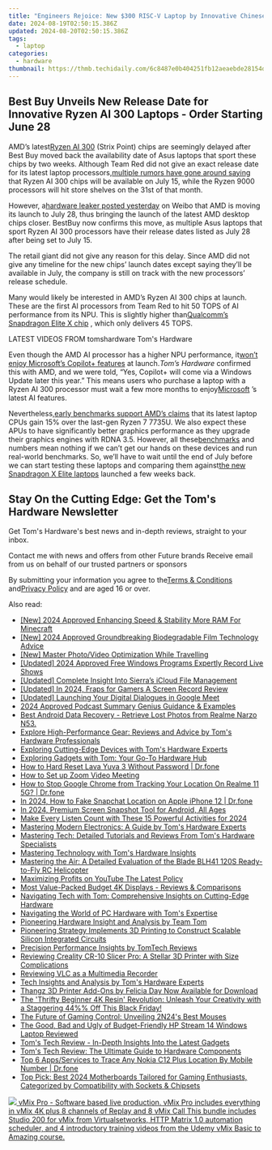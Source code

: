 ```yaml
---
title: "Engineers Rejoice: New $300 RISC-V Laptop by Innovative Chinese Company"
date: 2024-08-19T02:50:15.386Z
updated: 2024-08-20T02:50:15.386Z
tags:
  - laptop
categories:
  - hardware
thumbnail: https://thmb.techidaily.com/6c8487e0b404251fb12aeaebde28154ddd618ecb4b5d51b0cd4522eee48c4e1f.jpg
---
```


## Best Buy Unveils New Release Date for Innovative Ryzen AI 300 Laptops - Order Starting June 28

AMD’s latest[Ryzen AI 300](https://tools.techidaily.com) (Strix Point) chips are seemingly delayed after Best Buy moved back the availability date of Asus laptops that sport these chips by two weeks. Although Team Red did not give an exact release date for its latest laptop processors,[multiple rumors have gone around saying](https://tools.techidaily.com) that Ryzen AI 300 chips will be available on July 15, while the Ryzen 9000 processors will hit store shelves on the 31st of that month.

 However, a[hardware leaker posted yesterday](https://tools.techidaily.com) on Weibo that AMD is moving its launch to July 28, thus bringing the launch of the latest AMD desktop chips closer. BestBuy now confirms this move, as multiple Asus laptops that sport Ryzen AI 300 processors have their release dates listed as July 28 after being set to July 15.

 The retail giant did not give any reason for this delay. Since AMD did not give any timeline for the new chips’ launch dates except saying they’ll be available in July, the company is still on track with the new processors’ release schedule.

 Many would likely be interested in AMD’s Ryzen AI 300 chips at launch. These are the first AI processors from Team Red to hit 50 TOPS of AI performance from its NPU. This is slightly higher than[Qualcomm’s Snapdragon Elite X chip](https://tools.techidaily.com) , which only delivers 45 TOPS.

 LATEST VIDEOS FROM tomshardware Tom's Hardware

 Even though the AMD AI processor has a higher NPU performance, it[won’t enjoy Microsoft’s Copilot+ features](https://tools.techidaily.com) at launch._Tom’s Hardware_ confirmed this with AMD, and we were told, “Yes, Copilot+ will come via a Windows Update later this year.” This means users who purchase a laptop with a Ryzen AI 300 processor must wait a few more months to enjoy[Microsoft](https://tools.techidaily.com) ’s latest AI features.

 Nevertheless,[early benchmarks support AMD’s claims](https://tools.techidaily.com) that its latest laptop CPUs gain 15% over the last-gen Ryzen 7 7735U. We also expect these APUs to have significantly better graphics performance as they upgrade their graphics engines with RDNA 3.5\. However, all these[benchmarks](https://tools.techidaily.com) and numbers mean nothing if we can’t get our hands on these devices and run real-world benchmarks. So, we’ll have to wait until the end of July before we can start testing these laptops and comparing them against[the new Snapdragon X Elite laptops](https://tools.techidaily.com) launched a few weeks back.

## Stay On the Cutting Edge: Get the Tom's Hardware Newsletter

 Get Tom's Hardware's best news and in-depth reviews, straight to your inbox.

 Contact me with news and offers from other Future brands  Receive email from us on behalf of our trusted partners or sponsors

 By submitting your information you agree to the[Terms & Conditions](https://futureplc.com/terms-conditions/) and[Privacy Policy](https://futureplc.com/privacy-policy/) and are aged 16 or over.

<ins class="adsbygoogle"
     style="display:block"
     data-ad-format="autorelaxed"
     data-ad-client="ca-pub-7571918770474297"
     data-ad-slot="1223367746"></ins>



<ins class="adsbygoogle"
     style="display:block"
     data-ad-client="ca-pub-7571918770474297"
     data-ad-slot="8358498916"
     data-ad-format="auto"
     data-full-width-responsive="true"></ins>

<span class="atpl-alsoreadstyle">Also read:</span>
<div><ul>
<li><a href="https://screen-activity-recording.techidaily.com/new-2024-approved-enhancing-speed-and-stability-more-ram-for-minecraft/"><u>[New] 2024 Approved  Enhancing Speed & Stability  More RAM For Minecraft</u></a></li>
<li><a href="https://screen-capture.techidaily.com/new-2024-approved-groundbreaking-biodegradable-film-technology-advice/"><u>[New] 2024 Approved  Groundbreaking Biodegradable Film Technology Advice</u></a></li>
<li><a href="https://extra-support.techidaily.com/new-master-photovideo-optimization-while-travelling/"><u>[New] Master Photo/Video Optimization While Travelling</u></a></li>
<li><a href="https://desktop-recording.techidaily.com/updated-2024-approved-free-windows-programs-expertly-record-live-shows/"><u>[Updated] 2024 Approved  Free Windows Programs  Expertly Record Live Shows</u></a></li>
<li><a href="https://extra-hints.techidaily.com/updated-complete-insight-into-sierras-icloud-file-management/"><u>[Updated] Complete Insight Into Sierra’s iCloud File Management</u></a></li>
<li><a href="https://screen-capture.techidaily.com/updated-in-2024-fraps-for-gamers-a-screen-record-review/"><u>[Updated] In 2024, Fraps for Gamers  A Screen Record Review</u></a></li>
<li><a href="https://video-screen-grab.techidaily.com/updated-launching-your-digital-dialogues-in-google-meet/"><u>[Updated] Launching Your Digital Dialogues in Google Meet</u></a></li>
<li><a href="https://extra-guidance.techidaily.com/2024-approved-podcast-summary-genius-guidance-and-examples/"><u>2024 Approved  Podcast Summary Genius  Guidance & Examples</u></a></li>
<li><a href="https://phone-solutions.techidaily.com/best-android-data-recovery-retrieve-lost-photos-from-realme-narzo-n53-by-fonelab-android-recover-photos/"><u>Best Android Data Recovery - Retrieve Lost Photos from Realme Narzo N53.</u></a></li>
<li><a href="https://hardware-tips.techidaily.com/explore-high-performance-gear-reviews-and-advice-by-toms-hardware-professionals/"><u>Explore High-Performance Gear: Reviews and Advice by Tom's Hardware Professionals</u></a></li>
<li><a href="https://hardware-tips.techidaily.com/exploring-cutting-edge-devices-with-toms-hardware-experts/"><u>Exploring Cutting-Edge Devices with Tom's Hardware Experts</u></a></li>
<li><a href="https://hardware-tips.techidaily.com/exploring-gadgets-with-tom-your-go-to-hardware-hub/"><u>Exploring Gadgets with Tom: Your Go-To Hardware Hub</u></a></li>
<li><a href="https://techidaily.com/how-to-hard-reset-lava-yuva-3-without-password-drfone-by-drfone-reset-android-reset-android/"><u>How to Hard Reset Lava Yuva 3 Without Password | Dr.fone</u></a></li>
<li><a href="https://extra-tips.techidaily.com/how-to-set-up-zoom-video-meeting/"><u>How to Set up Zoom Video Meeting</u></a></li>
<li><a href="https://change-location.techidaily.com/how-to-stop-google-chrome-from-tracking-your-location-on-realme-11-5g-drfone-by-drfone-virtual-android/"><u>How to Stop Google Chrome from Tracking Your Location On Realme 11 5G? | Dr.fone</u></a></li>
<li><a href="https://location-social.techidaily.com/in-2024-how-to-fake-snapchat-location-on-apple-iphone-12-drfone-by-drfone-virtual-ios/"><u>In 2024, How to Fake Snapchat Location on Apple iPhone 12 | Dr.fone</u></a></li>
<li><a href="https://remote-screen-capture.techidaily.com/in-2024-premium-screen-snapshot-tool-for-android-all-ages/"><u>In 2024, Premium Screen Snapshot Tool for Android, All Ages</u></a></li>
<li><a href="https://extra-skills.techidaily.com/make-every-listen-count-with-these-15-powerful-activities-for-2024/"><u>Make Every Listen Count with These 15 Powerful Activities for 2024</u></a></li>
<li><a href="https://hardware-tips.techidaily.com/mastering-modern-electronics-a-guide-by-toms-hardware-experts/"><u>Mastering Modern Electronics: A Guide by Tom's Hardware Experts</u></a></li>
<li><a href="https://hardware-tips.techidaily.com/mastering-tech-detailed-tutorials-and-reviews-from-toms-hardware-specialists/"><u>Mastering Tech: Detailed Tutorials and Reviews From Tom's Hardware Specialists</u></a></li>
<li><a href="https://hardware-tips.techidaily.com/mastering-technology-with-toms-hardware-insights/"><u>Mastering Technology with Tom's Hardware Insights</u></a></li>
<li><a href="https://buynow-marvelous.techidaily.com/mastering-the-air-a-detailed-evaluation-of-the-blade-blh41-120s-ready-to-fly-rc-helicopter/"><u>Mastering the Air: A Detailed Evaluation of the Blade BLH41 120S Ready-to-Fly RC Helicopter</u></a></li>
<li><a href="https://youtube-videos.techidaily.com/maximizing-profits-on-youtube-the-latest-policy/"><u>Maximizing Profits on YouTube  The Latest Policy</u></a></li>
<li><a href="https://hardware-tips.techidaily.com/most-value-packed-budget-4k-displays-reviews-and-comparisons/"><u>Most Value-Packed Budget 4K Displays - Reviews & Comparisons</u></a></li>
<li><a href="https://hardware-tips.techidaily.com/navigating-tech-with-tom-comprehensive-insights-on-cutting-edge-hardware/"><u>Navigating Tech with Tom: Comprehensive Insights on Cutting-Edge Hardware</u></a></li>
<li><a href="https://hardware-tips.techidaily.com/navigating-the-world-of-pc-hardware-with-toms-expertise/"><u>Navigating the World of PC Hardware with Tom's Expertise</u></a></li>
<li><a href="https://hardware-tips.techidaily.com/pioneering-hardware-insight-and-analysis-by-team-tom/"><u>Pioneering Hardware Insight and Analysis by Team Tom</u></a></li>
<li><a href="https://hardware-tips.techidaily.com/pioneering-strategy-implements-3d-printing-to-construct-scalable-silicon-integrated-circuits/"><u>Pioneering Strategy Implements 3D Printing to Construct Scalable Silicon Integrated Circuits</u></a></li>
<li><a href="https://hardware-tips.techidaily.com/precision-performance-insights-by-tomtech-reviews/"><u>Precision Performance Insights by TomTech Reviews</u></a></li>
<li><a href="https://hardware-tips.techidaily.com/reviewing-creality-cr-10-slicer-pro-a-stellar-3d-printer-with-size-complications/"><u>Reviewing Creality CR-10 Slicer Pro: A Stellar 3D Printer with Size Complications</u></a></li>
<li><a href="https://screen-capture.techidaily.com/reviewing-vlc-as-a-multimedia-recorder/"><u>Reviewing VLC as a Multimedia Recorder</u></a></li>
<li><a href="https://hardware-tips.techidaily.com/tech-insights-and-analysis-by-toms-hardware-experts/"><u>Tech Insights and Analysis by Tom's Hardware Experts</u></a></li>
<li><a href="https://hardware-tips.techidaily.com/thangz-3d-printer-add-ons-by-felicia-day-now-available-for-download/"><u>Thangz 3D Printer Add-Ons by Felicia Day Now Available for Download</u></a></li>
<li><a href="https://hardware-tips.techidaily.com/the-thrifty-beginner-4k-resin-revolution-unleash-your-creativity-with-a-staggering-44-off-this-black-friday/"><u>The 'Thrifty Beginner 4K Resin' Revolution: Unleash Your Creativity with a Staggering 44%% Off This Black Friday!</u></a></li>
<li><a href="https://hardware-tips.techidaily.com/the-future-of-gaming-control-unveiling-2n24s-best-mouses/"><u>The Future of Gaming Control: Unveiling 2N24's Best Mouses</u></a></li>
<li><a href="https://buynow-marvelous.techidaily.com/the-good-bad-and-ugly-of-budget-friendly-hp-stream-14-windows-laptop-reviewed/"><u>The Good, Bad and Ugly of Budget-Friendly HP Stream 14 Windows Laptop Reviewed</u></a></li>
<li><a href="https://hardware-tips.techidaily.com/toms-tech-review-in-depth-insights-into-the-latest-gadgets/"><u>Tom's Tech Review - In-Depth Insights Into the Latest Gadgets</u></a></li>
<li><a href="https://hardware-tips.techidaily.com/toms-tech-review-the-ultimate-guide-to-hardware-components/"><u>Tom's Tech Review: The Ultimate Guide to Hardware Components</u></a></li>
<li><a href="https://android-location-track.techidaily.com/top-6-appsservices-to-trace-any-nokia-c12-plus-location-by-mobile-number-drfone-by-drfone-virtual-android/"><u>Top 6 Apps/Services to Trace Any Nokia C12 Plus Location By Mobile Number | Dr.fone</u></a></li>
<li><a href="https://hardware-tips.techidaily.com/top-pick-best-2024-motherboards-tailored-for-gaming-enthusiasts-categorized-by-compatibility-with-sockets-and-chipsets/"><u>Top Pick: Best 2024 Motherboards Tailored for Gaming Enthusiasts, Categorized by Compatibility with Sockets & Chipsets</u></a></li>
</ul></div>

<!-- affiliate ads begin -->
<a href="https://secure.2checkout.com/order/checkout.php?PRODS=30901410&QTY=1&AFFILIATE=108875&CART=1"> <img src="https://secure.avangate.com/images/merchant/ce9a6fb2becc2d235e62b125e9260102/products/copy_1_copy_vMixCallScreenshot1-large.jpg" border="0"> vMix Pro - Software based live production. vMix Pro includes everything in vMix 4K plus 8 channels of Replay and 8 vMix Call 
This bundle includes Studio 200 for vMix from Virtualsetworks, HTTP Matrix 1.0 automation scheduler, and 4 introductory training videos from the Udemy vMix Basic to Amazing course. </a>
<!-- affiliate ads end -->